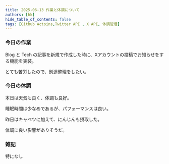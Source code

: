 ```yaml
---
title: 2025-06-13 作業と体調について
authors: [hk]
hide_table_of_contents: false
tags: [Github Actoins,Twitter API , X API, 体調管理]
---
```


### 今日の作業

Blog と Tech の記事を新規で作成した時に、Xアカウントの投稿でお知らせをする機能を実装。

とても苦労したので、別途整理をしたい。

<!-- truncate -->

### 今日の体調

本日は天気も良く、体調も良好。

睡眠時間は少なめであるが、パフォーマンスは良い。

昨日はキャベツに加えて、にんじんも摂取した。

体調に良い影響がありそうだ。


### 雑記

特になし